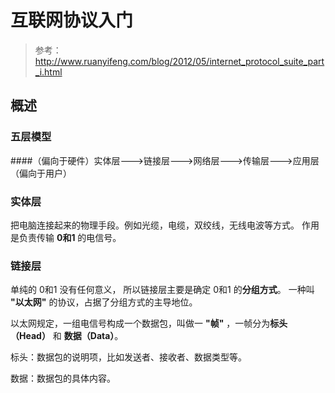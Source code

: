 # 互联网协议入门
> 参考：http://www.ruanyifeng.com/blog/2012/05/internet_protocol_suite_part_i.html
## 概述

### 五层模型
####（偏向于硬件）实体层--->链接层--->网络层--->传输层--->应用层（偏向于用户）

### 实体层
把电脑连接起来的物理手段。例如光缆，电缆，双绞线，无线电波等方式。
作用是负责传输 **0和1** 的电信号。

### 链接层
单纯的 0和1 没有任何意义， 所以链接层主要是确定 0和1 的**分组方式**。
一种叫 **"以太网"** 的协议，占据了分组方式的主导地位。

以太网规定，一组电信号构成一个数据包，叫做一 **"帧"** ，一帧分为**标头（Head）** 和 **数据（Data）**。

标头：数据包的说明项，比如发送者、接收者、数据类型等。

数据：数据包的具体内容。

